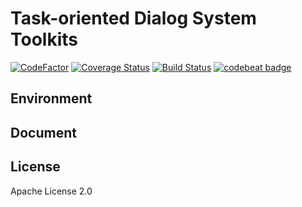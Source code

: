 # Task-oriented Dialog System Toolkits
[![CodeFactor](https://www.codefactor.io/repository/github/thu-coai/tatk/badge)](https://www.codefactor.io/repository/github/thu-coai/tatk) [![Coverage Status](https://coveralls.io/repos/github/thu-coai/tatk/badge.svg?branch=master)](https://coveralls.io/github/thu-coai/tatk?branch=master) [![Build Status](https://travis-ci.com/thu-coai/tatk.svg?branch=master)](https://travis-ci.com/thu-coai/tatk) [![codebeat badge](https://codebeat.co/badges/22c0a187-3e96-4a86-a9b4-810b8a3440fb)](https://codebeat.co/projects/github-com-thu-coai-tatk-master)

## Environment



## Document



## License

Apache License 2.0